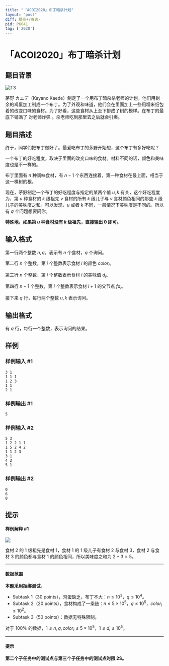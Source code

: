 ```yaml
---
title: "「ACOI2020」布丁暗杀计划"
layout: "post"
diff: 提高+/省选-
pid: P6041
tag: ['2020']
---
```

# 「ACOI2020」布丁暗杀计划
## 题目背景

![T3](https://s2.ax1x.com/2020/01/12/lopanO.png)

茅野 カエデ（Kayano Kaede）制定了一个用布丁暗杀杀老师的计划。他们用剩余的鸡蛋加工制成一个布丁。为了外观和味道，他们会在里面加上一些用糯米纸包着的改变口味的食材。为了好看，这些食材从上至下排成了树的模样。在布丁的最底下铺满了 对老师炸弹 。杀老师吃到那里去之后就会引爆。
## 题目描述

终于，同学们把布丁做好了。最爱吃布丁的茅野开始想，这个布丁有多好吃呢？

一个布丁的好吃程度，取决于里面的改变口味的食材。材料不同的话，颜色和美味度也是不一样的。

布丁里面有 $n$ 种调味食材，有 $n-1$ 个东西连接着，第一种食材在最上面，相当于这一棵树的根。

现在，茅野制定一个布丁的好吃程度与指定的某两个值 $u,k$ 有关，这个好吃程度为，第 $u$ 种食材的 $k$ 级祖先 $v$ 食材的所有 $k$ 级儿子与 $v$ 食材颜色相同的那些 $k$ 级儿子的美味度之和。可以发现，$u$ 或者 $k$ 不同，一般情况下美味度是不同的。所以有 $q$ 个问题想要问你。

**特殊地，如果第 $u$ 种食材没有 $k$ 级祖先，直接输出 $0$ 即可。**
## 输入格式

第一行两个整数 $n,q$，表示有 $n$ 个食材，$q$ 个询问。

第二行 $n$ 个整数，第 $i$ 个整数表示食材 $i$ 的颜色 $color_i$。

第三行 $n$ 个整数，第 $i$ 个整数表示食材 $i$ 的美味值 $d_i$。

第四行 $n-1$ 个整数，第 $i$ 个整数表示食材 $i+1$ 的父节点 $fa_i$。

接下来 $q$ 行，每行两个整数 $u,k$ 表示询问。


## 输出格式

有 $q$ 行，每行一个整数，表示询问的结果。
## 样例

### 样例输入 #1
```
3 1
1 1 1
1 2 3
1 1
2 1

```
### 样例输出 #1
```
5
```
### 样例输入 #2
```
5 3
1 2 2 1 1
1 5 2 4 2
1 1 2 3
3 1
4 2
5 1

```
### 样例输出 #2
```
0
6
0
```
## 提示

#### 样例解释 #1
![](https://cdn.luogu.com.cn/upload/image_hosting/ap9imym3.png)

食材 $2$ 的 $1$ 级祖先是食材 $1$，食材 $1$ 的 $1$ 级儿子有食材 $2$ 与食材 $3$，食材 $2$ 与食材 $3$ 的颜色都与食材 $1$ 的颜色相同，所以美味度之和为 $2+3=5$。

------------
#### 数据范围
**本题采用捆绑测试**。

- Subtask 1（30 points），鸡蛋缺乏，布丁不大：$n \leq 10^3$，$q \leq 10^4$。
- Subtask 2（20 points），食材构成了一条链：$n \leq 5 \times 10^5$，$q \leq 10^5$，$color_i \leq 10^2$。     
- Subtask 3（50 points）：数据无特殊限制。 


对于 $100\%$ 的数据，$1 \leq n,q,color_i \leq 5 \times 10^5$，$1 \leq d_i \leq 10^5$。

------------
#### 提示

**第二个子任务中的测试点与第三个子任务中的测试点时限 2S。**
